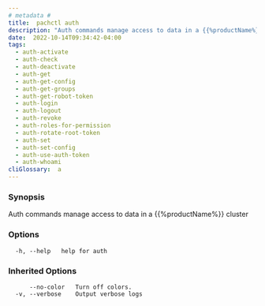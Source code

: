 ```yaml
---
# metadata # 
title:  pachctl auth
description: "Auth commands manage access to data in a {{%productName%}} cluster"
date:  2022-10-14T09:34:42-04:00
tags:
  - auth-activate
  - auth-check
  - auth-deactivate
  - auth-get
  - auth-get-config
  - auth-get-groups
  - auth-get-robot-token
  - auth-login
  - auth-logout
  - auth-revoke
  - auth-roles-for-permission
  - auth-rotate-root-token
  - auth-set
  - auth-set-config
  - auth-use-auth-token
  - auth-whoami
cliGlossary:  a
---
```


### Synopsis

Auth commands manage access to data in a {{%productName%}} cluster

### Options

```
  -h, --help   help for auth
```

### Inherited Options

```
      --no-color   Turn off colors.
  -v, --verbose    Output verbose logs
```


